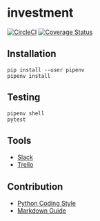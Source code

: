# investment

[![CircleCI](https://circleci.com/gh/gi-khi/investment.svg?style=svg)](https://circleci.com/gh/gi-khi/investment)
[![Coverage Status](https://coveralls.io/repos/github/gi-khi/investment/badge.svg?branch=master)](https://coveralls.io/github/gi-khi/investment?branch=master)

## Installation

```console
pip install --user pipenv
pipenv install
```

## Testing

```console
pipenv shell
pytest
```

## Tools

* [Slack](gi-khi.slack.com)
* [Trello](https://trello.com/b/3PsJfjSR/investment)

## Contribution

* [Python Coding Style](https://www.python.org/dev/peps/pep-0008/)
* [Markdown Guide](https://www.markdownguide.org/)